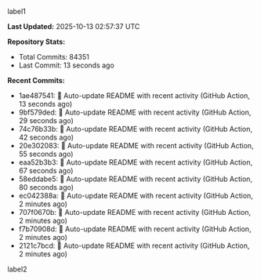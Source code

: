 
label1 
<!-- ACTIVITY_START -->
**Last Updated:** 2025-10-13 02:57:37 UTC

**Repository Stats:**
- Total Commits: 84351
- Last Commit: 13 seconds ago

**Recent Commits:**
- 1ae487541: 🤖 Auto-update README with recent activity (GitHub Action, 13 seconds ago)
- 9bf579ded: 🤖 Auto-update README with recent activity (GitHub Action, 29 seconds ago)
- 74c76b33b: 🤖 Auto-update README with recent activity (GitHub Action, 42 seconds ago)
- 20e302083: 🤖 Auto-update README with recent activity (GitHub Action, 55 seconds ago)
- eaa52b3b3: 🤖 Auto-update README with recent activity (GitHub Action, 67 seconds ago)
- 58eddabe5: 🤖 Auto-update README with recent activity (GitHub Action, 80 seconds ago)
- ec042388a: 🤖 Auto-update README with recent activity (GitHub Action, 2 minutes ago)
- 707f0670b: 🤖 Auto-update README with recent activity (GitHub Action, 2 minutes ago)
- f7b70908d: 🤖 Auto-update README with recent activity (GitHub Action, 2 minutes ago)
- 2121c7bcd: 🤖 Auto-update README with recent activity (GitHub Action, 2 minutes ago)
<!-- ACTIVITY_END -->

label2
